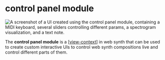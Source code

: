 # control panel module

![A screenshot of a UI created using the control panel module, containing a MIDI keyboard, several sliders controlling different params, a spectrogram visualization, and a text note.](https://i.ameo.link/9ki.png)

The **control panel module** is a [[view-context]] in web synth that can be used to create custom interactive UIs to control web synth compositions live and control different parts of them.

[//begin]: # "Autogenerated link references for markdown compatibility"
[view-context]: view-context "view-context"
[//end]: # "Autogenerated link references"
